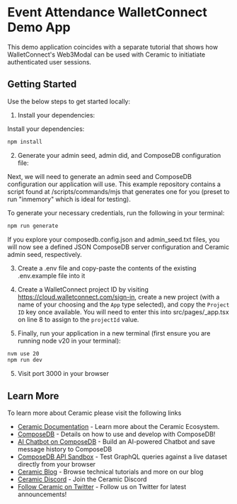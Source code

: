 # Event Attendance WalletConnect Demo App

This demo application coincides with a separate tutorial that shows how WalletConnect's Web3Modal can be used with Ceramic to initiatiate authenticated user sessions.

## Getting Started

Use the below steps to get started locally:

1. Install your dependencies:

Install your dependencies:

```bash
npm install
```

2. Generate your admin seed, admin did, and ComposeDB configuration file:

Next, we will need to generate an admin seed and ComposeDB configuration our application will use. This example repository contains a script found at /scripts/commands/mjs that generates one for you (preset to run "inmemory" which is ideal for testing).

To generate your necessary credentials, run the following in your terminal:

```bash
npm run generate
```

If you explore your composedb.config.json and admin_seed.txt files, you will now see a defined JSON ComposeDB server configuration and Ceramic admin seed, respectively.

3. Create a .env file and copy-paste the contents of the existing .env.example file into it

4. Create a WalletConnect project ID by visiting https://cloud.walletconnect.com/sign-in, create a new project (with a name of your choosing and the `App` type selected), and copy the `Project ID` key once available. You will need to enter this into src/pages/_app.tsx on line 8 to assign to the `projectId` value.


4. Finally, run your application in a new terminal (first ensure you are running node v20 in your terminal):

```bash
nvm use 20
npm run dev
```

5. Visit port 3000 in your browser

## Learn More

To learn more about Ceramic please visit the following links

- [Ceramic Documentation](https://developers.ceramic.network/learn/welcome/) - Learn more about the Ceramic Ecosystem.
- [ComposeDB](https://developers.ceramic.network/docs/composedb/getting-started) - Details on how to use and develop with ComposeDB!
- [AI Chatbot on ComposeDB](https://learnweb3.io/lessons/build-an-ai-chatbot-on-compose-db-and-the-ceramic-network) - Build an AI-powered Chatbot and save message history to ComposeDB
- [ComposeDB API Sandbox](https://developers.ceramic.network/sandbox) - Test GraphQL queries against a live dataset directly from your browser
- [Ceramic Blog](https://blog.ceramic.network/) - Browse technical tutorials and more on our blog
- [Ceramic Discord](https://discord.com/invite/ceramic) - Join the Ceramic Discord
- [Follow Ceramic on Twitter](https://twitter.com/ceramicnetwork) - Follow us on Twitter for latest announcements!
